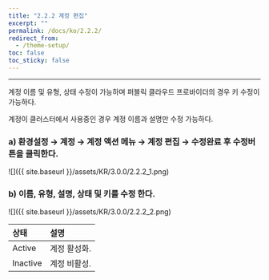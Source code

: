 ```yaml
---
title: "2.2.2 계정 편집"
excerpt: ""
permalink: /docs/ko/2.2.2/
redirect_from:
  - /theme-setup/
toc: false
toc_sticky: false
---
```


---
계정 이름 및 유형, 상태 수정이 가능하며 퍼블릭 클라우드 프로바이더의 경우 키 수정이 가능하다.

계정이 클러스터에서 사용중인 경우 계정 이름과 설명만 수정 가능하다.

### a\) 환경설정 → 계정 → 계정 액션 메뉴 → 계정 편집 → 수정완료 후 수정버튼을 클릭한다.
![]({{ site.baseurl }}/assets/KR/3.0.0/2.2.2_1.png)

### b\) 이름, 유형, 설명, 상태 및 키를 수정 한다.
![]({{ site.baseurl }}/assets/KR/3.0.0/2.2.2_2.png)

| 상태 | **설명** |
| :--- | :--- |
| Active | 계정 활성화. |
| Inactive | 계정 비활성. |
